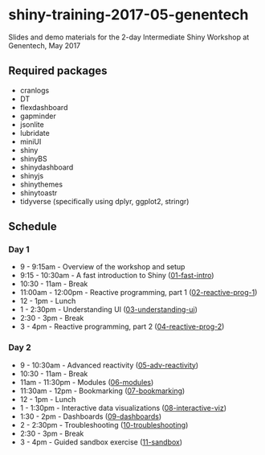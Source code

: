 # shiny-training-2017-05-genentech

Slides and demo materials for the 2-day Intermediate Shiny Workshop at Genentech, May 2017

## Required packages

- cranlogs
- DT
- flexdashboard
- gapminder
- jsonlite
- lubridate
- miniUI
- shiny
- shinyBS
- shinydashboard
- shinyjs
- shinythemes
- shinytoastr
- tidyverse (specifically using dplyr, ggplot2, stringr)

## Schedule

### Day 1

- 9 - 9:15am        - Overview of the workshop and setup
- 9:15 - 10:30am    - A fast introduction to Shiny ([01-fast-intro](/slides/01-fast-intro.pdf))
- 10:30 - 11am      - Break
- 11:00am - 12:00pm - Reactive programming, part 1 ([02-reactive-prog-1](/slides/02-reactive-prog-1.pdf))
- 12 - 1pm  		- Lunch
- 1 - 2:30pm 	    - Understanding UI ([03-understanding-ui](/slides/03-understanding-ui.pdf))
- 2:30 - 3pm        - Break
- 3 - 4pm           - Reactive programming, part 2 ([04-reactive-prog-2](/slides/04-reactive-prog-2.pdf))

### Day 2

- 9 - 10:30am       - Advanced reactivity ([05-adv-reactivity](/slides/05-adv-reactivity.pdf))
- 10:30 - 11am      - Break
- 11am - 11:30pm    - Modules ([06-modules](/slides/06-modules.pdf))
- 11:30am - 12pm    - Bookmarking ([07-bookmarking](/slides/07-bookmarking.pdf))
- 12 - 1pm  		- Lunch
- 1 - 1:30pm		- Interactive data visualizations ([08-interactive-viz](/slides/08-interactive-viz.pdf))
- 1:30 - 2pm        - Dashboards ([09-dashboards](/slides/09-dashboards.pdf))
- 2 - 2:30pm 	    - Troubleshooting ([10-troubleshooting](/slides/10-troubleshooting.pdf))
- 2:30 - 3pm        - Break
- 3 - 4pm           - Guided sandbox exercise ([11-sandbox](/slides/11-sandbox.pdf))
